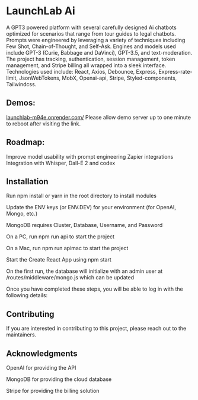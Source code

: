 # LaunchLab Ai

A GPT3 powered platform with several carefully designed Ai chatbots optimized for scenarios that range from tour guides to legal chatbots. Prompts were engineered by leveraging a variety of techniques including Few Shot, Chain-of-Thought, and Self-Ask. Engines and models used include GPT-3 (Curie, Babbage and DaVinci), GPT-3.5, and text-moderation. The project has tracking, authentication, session management, token management, and Stripe billing all wrapped into a sleek interface. Technologies used include: React, Axios, Debounce, Express, Express-rate-limit, JsonWebTokens, MobX, Openai-api, Stripe, Styled-components, Tailwindcss.


## Demos: 
[launchlab-m94e.onrender.com/](url)
Please allow demo server up to one minute to reboot after visiting the link. 


## Roadmap:

Improve model usability with prompt engineering
Zapier integrations 
Integration with Whisper, Dall-E 2 and codex




## Installation
Run npm install or yarn in the root directory to install modules

Update the ENV keys (or ENV.DEV) for your environment (for OpenAI, Mongo, etc.)

MongoDB requires Cluster, Database, Username, and Password

On a PC, run npm run api to start the project

On a Mac, run npm run apimac to start the project

Start the Create React App using npm start

On the first run, the database will initialize with an admin user at /routes/middleware/mongo.js which can be updated

Once you have completed these steps, you will be able to log in with the following details:


## Contributing
If you are interested in contributing to this project, please reach out to the maintainers.

## Acknowledgments
OpenAI for providing the  API

MongoDB for providing the cloud database

Stripe for providing the billing solution


